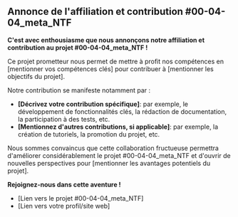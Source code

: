 ##  Annonce de l'affiliation et contribution #00-04-04_meta_NTF

**C'est avec enthousiasme que nous annonçons notre affiliation et contribution au projet #00-04-04_meta_NTF !**

Ce projet prometteur nous permet de mettre à profit nos compétences en [mentionner vos compétences clés] pour contribuer à [mentionner les objectifs du projet].  

Notre contribution se manifeste notamment par :

* **[Décrivez votre contribution spécifique]**: par exemple, le développement de fonctionnalités clés, la rédaction de documentation, la participation à des tests, etc.
* **[Mentionnez d'autres contributions, si applicable]**: par exemple, la création de tutoriels, la promotion du projet, etc.

Nous sommes convaincus que cette collaboration fructueuse permettra d'améliorer considérablement le projet #00-04-04_meta_NTF et d'ouvrir de nouvelles perspectives pour [mentionner les avantages potentiels du projet].

**Rejoignez-nous dans cette aventure !**  

* [Lien vers le projet #00-04-04_meta_NTF]
* [Lien vers votre profil/site web]



